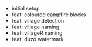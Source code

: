 - initial setup
- feat: coloured campfire blocks
- feat: village detection
- feat: village naming
- feat: villageR naming
- feat: duzo watermark